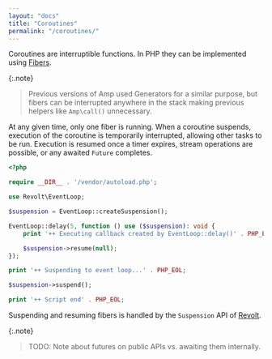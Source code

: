 ```yaml
---
layout: "docs"
title: "Coroutines"
permalink: "/coroutines/"
---
```

Coroutines are interruptible functions. In PHP they can be implemented using [Fibers](https://wiki.php.net/rfc/fibers).

{:.note}
> Previous versions of Amp used Generators for a similar purpose, but fibers can be interrupted anywhere in the stack making previous helpers like `Amp\call()` unnecessary.

At any given time, only one fiber is running. When a coroutine suspends, execution of the coroutine is temporarily
interrupted, allowing other tasks to be run. Execution is resumed once a timer expires, stream operations are possible,
or any awaited `Future` completes.

```php
<?php

require __DIR__ . '/vendor/autoload.php';

use Revolt\EventLoop;

$suspension = EventLoop::createSuspension();

EventLoop::delay(5, function () use ($suspension): void {
    print '++ Executing callback created by EventLoop::delay()' . PHP_EOL;

    $suspension->resume(null);
});

print '++ Suspending to event loop...' . PHP_EOL;

$suspension->suspend();

print '++ Script end' . PHP_EOL;
```

Suspending and resuming fibers is handled by the `Suspension` API of [Revolt](https://revolt.run).

{:.note}
> TODO: Note about futures on public APIs vs. awaiting them internally.
